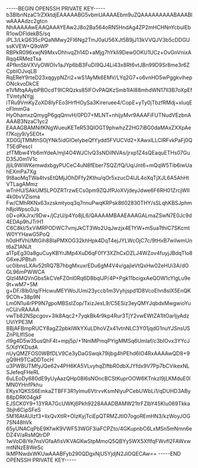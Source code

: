 -----BEGIN OPENSSH PRIVATE KEY-----
b3BlbnNzaC1rZXktdjEAAAAABG5vbmUAAAAEbm9uZQAAAAAAAAABAAABlwAAAAdzc2gtcn
NhAAAAAwEAAQAAAYEAw2J8o2Ba564oRN5HndAg4ZP2mHCHNnYcbuIEbR1owDFldekB5/sq
iPL3/LkQ635cPQaNMwy2FI6Ng2TmJ0aU56XJt5B9jJ13kVVQJV3b5cDDGUssKVEW+Q9oWP
RBPkR096xwjN9MxvDhhvqZh14D+aMjg7hYkIi9Dew0OKU1UCz+OvGnVnixARqq4RMezTsa
4PfknSbVXVyOWOIv1aJYp6bB3FuDI9QJ4Li43x8Rt6vtJBn99D9Sr8me3r6ZCpblOJvqLB
RqEReY9rteD23xqgypNZri2+wS1AyMk6EMV/LYq2G7+o6vnHO5wPggkvihepONckvoDkCE
e1VMtqAAybPBOcdT9ICRQzks85lFOvPAQKzSmb1lAl88mhdWN17Il3B7oXpEfTVmtyNYgj
iTRu9VmKyZoXD8IyFEo3HrfHOySa3Kireruee4/CopE+yTy0jTbzfRMdj+xIuqEoFImmGa
HyOhamxzQmygP6gqQmvH/0PD7+MLNT+nhijyMvr9AAAFiFUTNudVEzbnAAAAB3NzaC1yc2
EAAAGBAMNifKNgWueuKETeR53QIOGT9phwhzZ2HG7iBG0daMAxZXXpAef7Kojy9/y5EOt+
XD0GjTMMthSOjYNk5idGlOelybeQfYydd5FVUCVd2+XAwxlLLClRFvkPaFj0QT5EdPescI
zfTMbw4Yb6mYdeA/mjI4O4WJCIvQ3sNDilNVAs/jrxp1Z4sQEaquETHs07GuD35J0m1V1c
jljiL9WiWKemwdxbgyPUCeC4uN8fEber7SQZ/fQ/Uq/Jnt6+mQqW5Tib6iwUahEXmPa7Xg
9t8aoMqTWa4tvsEtQMjJOhDFfy2Kthu/qOr5xzucD4IJL4oXqTjXJL6A5AhHtVTLagAMmz
wTnHU/SAkUM5LPOZRTrzwECs0pm9ZQJfPJoXVjdeyJdwe6F6RH01ZrcjWII4k0bvVZisma
Fw/CMhRKNx63xzskmtyoq3q7nnuPwqKRPsk8tI02830THY/sSLqhKBSJphmh8joWpsc0Js
oD+oKkJrx/9Dw+/jCzU/p4Yo8jL6/QAAAAMBAAEAAAGALmaZSwN7E0Jc9d4EDAp9hJTrH1
C6C8kI/5xViMRPODWC7vmjJkCT3Wo2UqJwzjx4E1YW+mSuaTthiC7SKcmtW0YYHawG5PoQ
h0dHfVhI/MtGih88IaPMXOG32khHpk4DqT4ejJYLWcOjC7c/9tHxB7wilwmUnt6aZ1ANJt
a1TpEg30a8guCuyKBYrJMp4XuD6qF0fY3XZhCxDZLJ4WZov4fuyjJBdqTIo8G6xeJPBtuh
uc0ibnsLXAv52tRQ7B7hbgMxuxrEDu6gM4V4v/gajleVtQxHw02eHUi3A/dOGL96mPWWCA
Qlzl4MQVnGbs5kCVeFZ0nl0Rq6D8bqIJP/4P+Pgk11bcigxAeQOW1cYIgLu9e9t+wM7+5M
g+DF/8lb0/q/FHcwuMEYWoJUmi23yccb1m3Vyhjspd1D8VcoEhn8slX5EnQK9COh+38p9N
Lm0N1u4rPP9N7gpoMBSsIZop/TxizJexL9/C5ESiz3eyQMYJqbdxMwgwioYunCU/vRAAAA
vwTb82NSpcgov+3lk8Aqc2+7yqkBk4r9kp4Rur3TjY2vwEWtZA1ItOarIjyAdzUViYPE3M
8BjAFBmpRUCY8agZ2pbklWkYXuLDhoVZx41vtnNLC3Y01jqdG1nuYJSnsUSZnPlLIfISoe
rI9g4D5w35usQhF4t+mpj5p/+1NnlMPmqPYigMMSq6Umlaf/c3bIOvx3YYcJ5/XdYKDsdA
nUyQMZFOS0WBfDLV9Ce3yDaGSwqk79ijbg4hPEhd6IO4RxAAAAwQD8+9gQ9H9TCaDDTocH
u3PWBUTMfyJQe62v4PH6KA5VLvyhqZlftbR0dbXJYfdx9V7Pp7bCVikexNLSJefeqFHeRL
6uLEoDy680dE9yUyAazQHp08l6sNOncBCStKuprOOW6KTnkzI9jLKMduE0lMN0YHnfPkhu
EKyx1QKSS6EmkaZTBFF3R1ylmu6VtrvvKsmNlyuPCebUWbLi1/qDUHD3ABy88pDRK04gkF
EJSCK0Y9+13YRA7GcUWKj6Pkh9228AAADBAMW21trFZlbY45KIu069Tkka3bjh6CipSFeS
5M16AtAUIzf3+IlxQvXtIR+OIzKyjTciEpQTRMZJtIO7ogoREmHN3/kzWoyJOG7SN48hVk
65yUNACqPbE9KfwK9VWF53WGF3iaFCPZto/4GKupnbC6LxMSn5mNmn6eDZ4V/aRsMQtrDP
1wVoD8iYe7nsVGfaAfisVKVAGKwStpMmoQ5QBYy5WX5XflfqFWvfl2FAWxwmtNNzE8WeSc
IkMPNwdxWKUwAAABFyb290QDgxNjU5YjdjN2JiOQECAw==
-----END OPENSSH PRIVATE KEY-----
